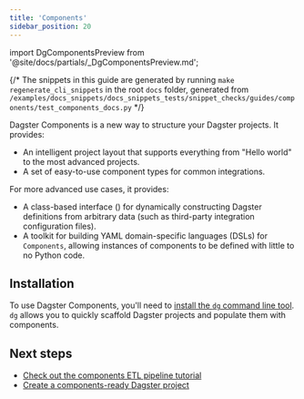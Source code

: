 ```yaml
---
title: 'Components'
sidebar_position: 20
---
```


import DgComponentsPreview from '@site/docs/partials/\_DgComponentsPreview.md';

<DgComponentsPreview />

{/* The snippets in this guide are generated by running `make regenerate_cli_snippets` in the root `docs` folder, generated from `/examples/docs_snippets/docs_snippets_tests/snippet_checks/guides/components/test_components_docs.py` */}

Dagster Components is a new way to structure your Dagster projects. It provides:

- An intelligent project layout that supports everything from "Hello world" to the most advanced projects.
- A set of easy-to-use component types for common integrations.

For more advanced use cases, it provides:

- A class-based interface (<PyObject section="components" module="dagster" object="Component" />) for dynamically constructing Dagster definitions from arbitrary data (such as third-party integration configuration files).
- A toolkit for building YAML domain-specific languages (DSLs) for `Components`, allowing instances of components to be defined with little to no Python code.

## Installation

To use Dagster Components, you'll need to [install the `dg` command line tool](/guides/labs/dg/). `dg` allows you to quickly scaffold Dagster projects and populate them with components.

## Next steps

- [Check out the components ETL pipeline tutorial](/guides/labs/components/components-etl-pipeline-tutorial)
- [Create a components-ready Dagster project](/guides/labs/dg/creating-a-project)
